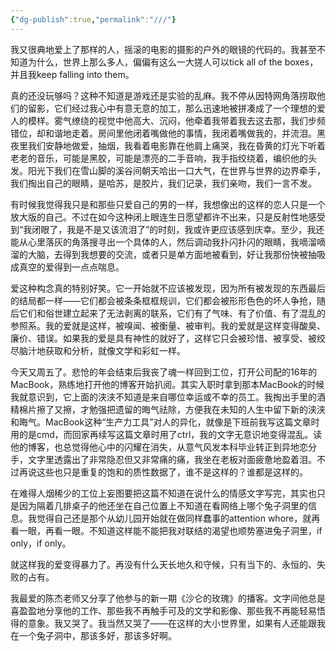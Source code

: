 ```yaml
---
{"dg-publish":true,"permalink":"///"}
---
```



我又很典地爱上了那样的人，摇滚的电影的摄影的户外的眼镜的代码的。我甚至不知道为什么，世界上那么多人，偏偏有这么一大搓人可以tick all of the boxes，并且我keep falling into them。

真的还没玩够吗？这种不知道是游戏还是实验的乱麻。我不停从因特网角落捞取他们的留影，它们经过我心中有意无意的加工，那么迅速地被拼凑成了一个理想的爱人的模样。雾气缭绕的视觉中他高大、沉闷，他牵着我带着我去这去那，我们步频错位，却和谐地走着。房间里他闭着嘴做他的事情，我闭着嘴做我的，并流泪。黑夜里我们安静地做爱，抽烟，我看着电影靠在他肩上痛哭，我在昏黄的灯光下听着老老的音乐，可能是黑胶，可能是漂亮的二手音响，我手指绞绕着，编织他的头发。阳光下我们在雪山脚的溪谷间朝天哈出一口大气，在世界与世界的边界牵手，我们掏出自己的眼睛，是哈苏，是胶片，我们记录，我们亲吻，我们一言不发。

有时候我觉得我只是和那些只爱自己的男的一样，我想像出的这样的恋人只是一个放大版的自己。不过在如今这种闭上眼连生日愿望都许不出来，只是反射性地感受到“我闭眼了，我是不是又该流泪了”的时刻，我或许更应该感到庆幸。至少，我还能从心里落灰的角落搜寻出一个具体的人，然后调动我扑闪扑闪的眼睛，我嘀溜嘀溜的大脑，去得到我想要的交流，或者只是单方面地被看到，好让我那份快被抽吸成真空的爱得到一点点喘息。

爱这种构念真的特别好笑。它一开始就不应该被发现，因为所有被发现的东西最后的结局都一样——它们都会被条条框框规训，它们都会被形形色色的坏人争抢，随后它们和俗世建立起来了无法剥离的联系，它们有了气味、有了价值、有了混乱的参照系。我的爱就是这样，被嗅闻、被衡量、被审判。我的爱就是这样变得酸臭、廉价、错误。如果我的爱是具有神性的就好了，这样它只会被珍惜、被享受、被绞尽脑汁地获取和分析，就像文学和彩虹一样。

今天又周五了。悲怆的年会结束后我丧了魂一样回到工位，打开公司配的16年的MacBook，熟练地打开他的博客开始扒阅。其实入职时拿到那本MacBook的时候我就意识到，它上面的浃浃不知道是来自哪位幸运或不幸的员工。我掏出手里的酒精棉片擦了又擦，才勉强把遗留的晦气祛除，方便我在未知的人生中留下新的浃浃和晦气。MacBook这种“生产力工具”对人的异化，就像是下班前我写这篇文章时用的是cmd，而回家再续写这篇文章时用了ctrl，我的文字无意识地变得混乱。读他的博客，也总觉得他心中的闪耀在消失，从意气风发本科毕业转正到异地恋分手，文字里透露出了非常隐忍但又非常痛的痛，我坐在老板对面疲惫地盈着泪。不过再说这些也只是重复的饱和的质性数据了，谁不是这样的？谁都是这样的。

在难得人烟稀少的工位上妄图要把这篇不知道在说什么的情感文字写完，其实也只是因为隔着几排桌子的他还坐在自己位置上不知道在看网络上哪个兔子洞里的信息。我觉得自己还是那个从幼儿园开始就在做同样蠢事的attention whore，就再看一眼，再看一眼。不知道这样能不能把我对联结的渴望也顺势塞进兔子洞里，if only，if only。

就这样我的爱变得暴力了。再没有什么天长地久和守候，只有当下的、永恒的、失败的占有。

我最爱的陈杰老师又分享了他参与的新一期《沙仑的玫瑰》的播客。文字间他总是喜盈盈地分享他的工作、那些我不再触手可及的文学和影像、那些我不再能轻易悟得的意象。我又哭了。我当然又哭了——在这样的大小世界里，如果有人还能跟我在一个兔子洞中，那该多好，那该多好啊。